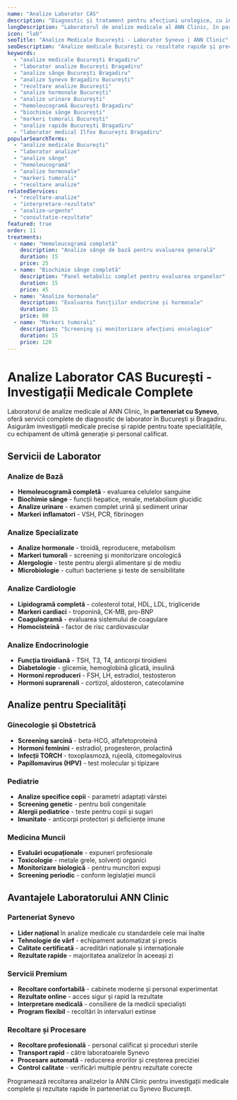 ```yaml
---
name: "Analize Laborator CAS"
description: "Diagnostic și tratament pentru afecțiuni urologice, cu intervenții moderne realizate de specialiști experimentați"
longDescription: "Laboratorul de analize medicale al ANN Clinic, în parteneriat cu Synevo, oferă o gamă completă de investigații de laborator în București. Analizele noastre acoperă toate specialitățile medicale, cu rezultate rapide și precise pentru diagnostic și monitorizare tratament."
icon: "lab"
seoTitle: "Analize Medicale București - Laborator Synevo | ANN Clinic"
seoDescription: "Analize medicale București cu rezultate rapide și precise. Laborator Synevo, analize sânge, urină, hormonale. Recoltare la ANN Clinic Bragadiru."
keywords:
  - "analize medicale București Bragadiru"
  - "laborator analize București Bragadiru"
  - "analize sânge București Bragadiru"
  - "analize Synevo Bragadiru București"
  - "recoltare analize București"
  - "analize hormonale București"
  - "analize urinare București"
  - "hemoleucogramă București Bragadiru"
  - "biochimie sânge București"
  - "markeri tumorali București"
  - "analize rapide București Bragadiru"
  - "laborator medical Ilfov București Bragadiru"
popularSearchTerms:
  - "analize medicale București"
  - "laborator analize"
  - "analize sânge"
  - "hemoleucogramă"
  - "analize hormonale"
  - "markeri tumorali"
  - "recoltare analize"
relatedServices:
  - "recoltare-analize"
  - "interpretare-rezultate"
  - "analize-urgente"
  - "consultatie-rezultate"
featured: true
order: 11
treatments:
  - name: "Hemoleucogramă completă"
    description: "Analize sânge de bază pentru evaluarea generală"
    duration: 15
    price: 25
  - name: "Biochimie sânge completă"
    description: "Panel metabolic complet pentru evaluarea organelor"
    duration: 15
    price: 45
  - name: "Analize hormonale"
    description: "Evaluarea funcțiilor endocrine și hormonale"
    duration: 15
    price: 80
  - name: "Markeri tumorali"
    description: "Screening și monitorizare afecțiuni oncologice"
    duration: 15
    price: 120
---
```


# Analize Laborator CAS București - Investigații Medicale Complete

Laboratorul de analize medicale al ANN Clinic, în **parteneriat cu Synevo**, oferă servicii complete de diagnostic de laborator în București și Bragadiru. Asigurăm investigații medicale precise și rapide pentru toate specialitățile, cu echipament de ultimă generație și personal calificat.

## Servicii de Laborator

### Analize de Bază

- **Hemoleucogramă completă** - evaluarea celulelor sanguine
- **Biochimie sânge** - funcții hepatice, renale, metabolism glucidic
- **Analize urinare** - examen complet urină și sediment urinar
- **Markeri inflamatori** - VSH, PCR, fibrinogen

### Analize Specializate

- **Analize hormonale** - tiroidă, reproducere, metabolism
- **Markeri tumorali** - screening și monitorizare oncologică
- **Alergologie** - teste pentru alergii alimentare și de mediu
- **Microbiologie** - culturi bacteriene și teste de sensibilitate

### Analize Cardiologie

- **Lipidogramă completă** - colesterol total, HDL, LDL, trigliceride
- **Markeri cardiaci** - troponină, CK-MB, pro-BNP
- **Coagulogramă** - evaluarea sistemului de coagulare
- **Homocisteină** - factor de risc cardiovascular

### Analize Endocrinologie

- **Funcția tiroidiană** - TSH, T3, T4, anticorpi tiroidieni
- **Diabetologie** - glicemie, hemoglobină glicată, insulină
- **Hormoni reproduceri** - FSH, LH, estradiol, testosteron
- **Hormoni suprarenali** - cortizol, aldosteron, catecolamine

## Analize pentru Specialități

### Ginecologie și Obstetrică

- **Screening sarcină** - beta-HCG, alfafetoproteină
- **Hormoni feminini** - estradiol, progesteron, prolactină
- **Infecții TORCH** - toxoplasmoză, rujeolă, citomegalovirus
- **Papillomavirus (HPV)** - test molecular și tipizare

### Pediatrie

- **Analize specifice copii** - parametri adaptați vârstei
- **Screening genetic** - pentru boli congenitale
- **Alergii pediatrice** - teste pentru copii și sugari
- **Imunitate** - anticorpi protectori și deficiențe imune

### Medicina Muncii

- **Evaluări ocupaționale** - expuneri profesionale
- **Toxicologie** - metale grele, solvenți organici
- **Monitorizare biologică** - pentru muncitori expuși
- **Screening periodic** - conform legislației muncii

## Avantajele Laboratorului ANN Clinic

### Parteneriat Synevo

- **Lider național** în analize medicale cu standardele cele mai înalte
- **Tehnologie de vârf** - echipament automatizat și precis
- **Calitate certificată** - acreditări naționale și internaționale
- **Rezultate rapide** - majoritatea analizelor în aceeași zi

### Servicii Premium

- **Recoltare confortabilă** - cabinete moderne și personal experimentat
- **Rezultate online** - acces sigur și rapid la rezultate
- **Interpretare medicală** - consiliere de la medicii specialiști
- **Program flexibil** - recoltări în intervaluri extinse

### Recoltare și Procesare

- **Recoltare profesională** - personal calificat și proceduri sterile
- **Transport rapid** - către laboratoarele Synevo
- **Procesare automată** - reducerea erorilor și creșterea preciziei
- **Control calitate** - verificări multiple pentru rezultate corecte

Programează recoltarea analizelor la ANN Clinic pentru investigații medicale complete și rezultate rapide în parteneriat cu Synevo București.
